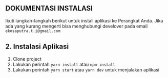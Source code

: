 ## DOKUMENTASI INSTALASI
Ikuti langkah-langkah berikut untuk install aplikasi ke Perangkat Anda.
Jika ada yang kurang mengerti bisa menghubungi develover pada email `ekosaputra.t.i@gmail.com`

## 2. Instalasi Aplikasi
1. Clone project
3. Lakukan perintah `yarn install` atau `npm install`
4. Lakukan perintah `yarn start` atau `yarn dev` untuk menjalakan aplikasi
